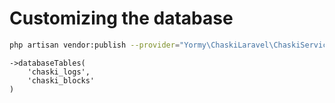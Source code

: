 # Customizing the database
```bash
php artisan vendor:publish --provider="Yormy\ChaskiLaravel\ChaskiServiceProvider" --tag="migrations"
```

    ->databaseTables(
        'chaski_logs',
        'chaski_blocks'
    )

